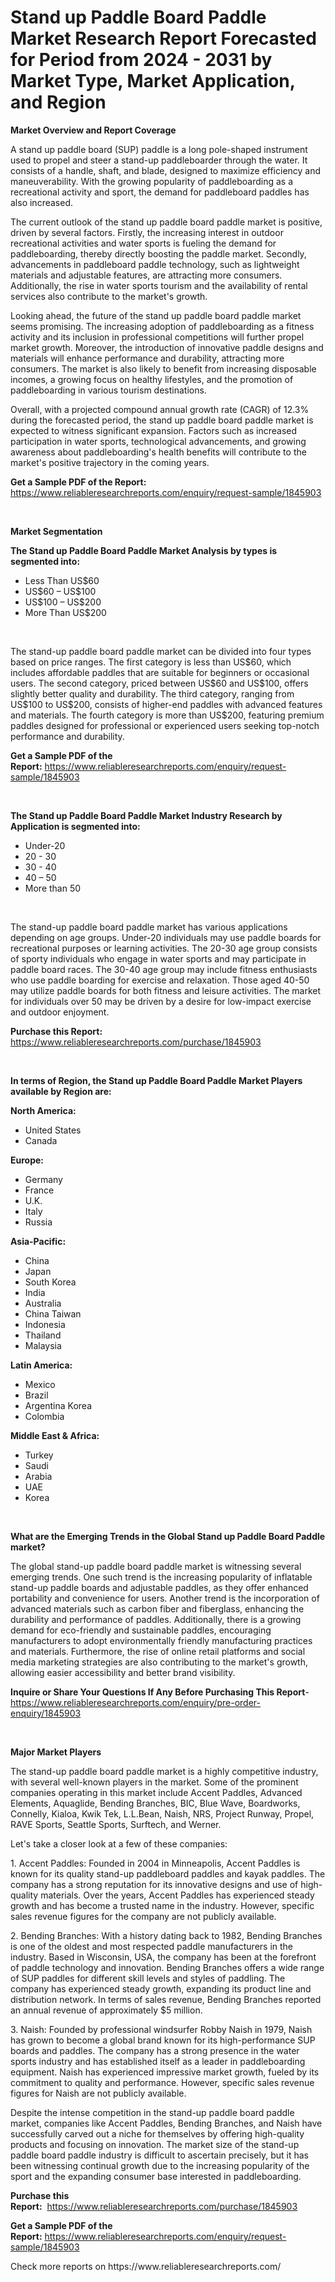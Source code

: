 <p><h1>Stand up Paddle Board Paddle Market Research Report Forecasted for Period from 2024 -  2031 by Market Type, Market Application, and Region</h1></p><p><strong>Market Overview and Report Coverage</strong></p>
<p><p>A stand up paddle board (SUP) paddle is a long pole-shaped instrument used to propel and steer a stand-up paddleboarder through the water. It consists of a handle, shaft, and blade, designed to maximize efficiency and maneuverability. With the growing popularity of paddleboarding as a recreational activity and sport, the demand for paddleboard paddles has also increased.</p><p>The current outlook of the stand up paddle board paddle market is positive, driven by several factors. Firstly, the increasing interest in outdoor recreational activities and water sports is fueling the demand for paddleboarding, thereby directly boosting the paddle market. Secondly, advancements in paddleboard paddle technology, such as lightweight materials and adjustable features, are attracting more consumers. Additionally, the rise in water sports tourism and the availability of rental services also contribute to the market's growth.</p><p>Looking ahead, the future of the stand up paddle board paddle market seems promising. The increasing adoption of paddleboarding as a fitness activity and its inclusion in professional competitions will further propel market growth. Moreover, the introduction of innovative paddle designs and materials will enhance performance and durability, attracting more consumers. The market is also likely to benefit from increasing disposable incomes, a growing focus on healthy lifestyles, and the promotion of paddleboarding in various tourism destinations.</p><p>Overall, with a projected compound annual growth rate (CAGR) of 12.3% during the forecasted period, the stand up paddle board paddle market is expected to witness significant expansion. Factors such as increased participation in water sports, technological advancements, and growing awareness about paddleboarding's health benefits will contribute to the market's positive trajectory in the coming years.</p></p>
<p><strong>Get a Sample PDF of the Report:</strong> <a href="https://www.reliableresearchreports.com/enquiry/request-sample/1845903">https://www.reliableresearchreports.com/enquiry/request-sample/1845903</a></p>
<p>&nbsp;</p>
<p><strong>Market Segmentation</strong></p>
<p><strong>The Stand up Paddle Board Paddle Market Analysis by types is segmented into:</strong></p>
<p><ul><li>Less Than US$60</li><li>US$60 – US$100</li><li>US$100 – US$200</li><li>More Than US$200</li></ul></p>
<p>&nbsp;</p>
<p><p>The stand-up paddle board paddle market can be divided into four types based on price ranges. The first category is less than US$60, which includes affordable paddles that are suitable for beginners or occasional users. The second category, priced between US$60 and US$100, offers slightly better quality and durability. The third category, ranging from US$100 to US$200, consists of higher-end paddles with advanced features and materials. The fourth category is more than US$200, featuring premium paddles designed for professional or experienced users seeking top-notch performance and durability.</p></p>
<p><strong>Get a Sample PDF of the Report:</strong>&nbsp;<a href="https://www.reliableresearchreports.com/enquiry/request-sample/1845903">https://www.reliableresearchreports.com/enquiry/request-sample/1845903</a></p>
<p>&nbsp;</p>
<p><strong>The Stand up Paddle Board Paddle Market Industry Research by Application is segmented into:</strong></p>
<p><ul><li>Under-20</li><li>20 - 30</li><li>30 - 40</li><li>40 – 50</li><li>More than 50</li></ul></p>
<p>&nbsp;</p>
<p><p>The stand-up paddle board paddle market has various applications depending on age groups. Under-20 individuals may use paddle boards for recreational purposes or learning activities. The 20-30 age group consists of sporty individuals who engage in water sports and may participate in paddle board races. The 30-40 age group may include fitness enthusiasts who use paddle boarding for exercise and relaxation. Those aged 40-50 may utilize paddle boards for both fitness and leisure activities. The market for individuals over 50 may be driven by a desire for low-impact exercise and outdoor enjoyment.</p></p>
<p><strong>Purchase this Report:</strong>&nbsp; <a href="https://www.reliableresearchreports.com/purchase/1845903">https://www.reliableresearchreports.com/purchase/1845903</a></p>
<p>&nbsp;</p>
<p><strong>In terms of Region, the Stand up Paddle Board Paddle Market Players available by Region are:</strong></p>
<p>
    <p> <strong> North America: </strong>
        <ul>
            <li>United States</li>
            <li>Canada</li>
        </ul>
        </p> 
    <p> <strong> Europe: </strong>
        <ul>
            <li>Germany</li>
            <li>France</li>
            <li>U.K.</li>
            <li>Italy</li>
            <li>Russia</li>
        </ul>
        </p> 
    <p> <strong> Asia-Pacific: </strong>
        <ul>
            <li>China</li>
            <li>Japan</li>
            <li>South Korea</li>
            <li>India</li>
            <li>Australia</li>
            <li>China Taiwan</li>
            <li>Indonesia</li>
            <li>Thailand</li>
            <li>Malaysia</li>
        </ul>
        </p> 
    <p> <strong> Latin America: </strong>
        <ul>
            <li>Mexico</li>
            <li>Brazil</li>
            <li>Argentina Korea</li>
            <li>Colombia</li>
        </ul>
        </p> 
    <p> <strong> Middle East & Africa: </strong>
        <ul>
            <li>Turkey</li>
            <li>Saudi</li>
            <li>Arabia</li>
            <li>UAE</li>
            <li>Korea</li>
        </ul>
    </p>
    </p>
<p>&nbsp;</p>
<p><strong>What are the Emerging Trends in the Global Stand up Paddle Board Paddle market?</strong></p>
<p><p>The global stand-up paddle board paddle market is witnessing several emerging trends. One such trend is the increasing popularity of inflatable stand-up paddle boards and adjustable paddles, as they offer enhanced portability and convenience for users. Another trend is the incorporation of advanced materials such as carbon fiber and fiberglass, enhancing the durability and performance of paddles. Additionally, there is a growing demand for eco-friendly and sustainable paddles, encouraging manufacturers to adopt environmentally friendly manufacturing practices and materials. Furthermore, the rise of online retail platforms and social media marketing strategies are also contributing to the market's growth, allowing easier accessibility and better brand visibility.</p></p>
<p><strong>Inquire or Share Your Questions If Any Before Purchasing This Report</strong>- <a href="https://www.reliableresearchreports.com/enquiry/pre-order-enquiry/1845903">https://www.reliableresearchreports.com/enquiry/pre-order-enquiry/1845903</a></p>
<p>&nbsp;</p>
<p><strong>Major Market Players</strong></p>
<p><p>The stand-up paddle board paddle market is a highly competitive industry, with several well-known players in the market. Some of the prominent companies operating in this market include Accent Paddles, Advanced Elements, Aquaglide, Bending Branches, BIC, Blue Wave, Boardworks, Connelly, Kialoa, Kwik Tek, L.L.Bean, Naish, NRS, Project Runway, Propel, RAVE Sports, Seattle Sports, Surftech, and Werner.</p><p>Let's take a closer look at a few of these companies:</p><p>1. Accent Paddles: Founded in 2004 in Minneapolis, Accent Paddles is known for its quality stand-up paddleboard paddles and kayak paddles. The company has a strong reputation for its innovative designs and use of high-quality materials. Over the years, Accent Paddles has experienced steady growth and has become a trusted name in the industry. However, specific sales revenue figures for the company are not publicly available.</p><p>2. Bending Branches: With a history dating back to 1982, Bending Branches is one of the oldest and most respected paddle manufacturers in the industry. Based in Wisconsin, USA, the company has been at the forefront of paddle technology and innovation. Bending Branches offers a wide range of SUP paddles for different skill levels and styles of paddling. The company has experienced steady growth, expanding its product line and distribution network. In terms of sales revenue, Bending Branches reported an annual revenue of approximately $5 million.</p><p>3. Naish: Founded by professional windsurfer Robby Naish in 1979, Naish has grown to become a global brand known for its high-performance SUP boards and paddles. The company has a strong presence in the water sports industry and has established itself as a leader in paddleboarding equipment. Naish has experienced impressive market growth, fueled by its commitment to quality and performance. However, specific sales revenue figures for Naish are not publicly available.</p><p>Despite the intense competition in the stand-up paddle board paddle market, companies like Accent Paddles, Bending Branches, and Naish have successfully carved out a niche for themselves by offering high-quality products and focusing on innovation. The market size of the stand-up paddle board paddle industry is difficult to ascertain precisely, but it has been witnessing continual growth due to the increasing popularity of the sport and the expanding consumer base interested in paddleboarding.</p></p>
<p><strong>Purchase this Report:</strong>&nbsp;&nbsp;<a href="https://www.reliableresearchreports.com/purchase/1845903">https://www.reliableresearchreports.com/purchase/1845903</a></p>
<p></p>
<p><strong>Get a Sample PDF of the Report:</strong>&nbsp;<a href="https://www.reliableresearchreports.com/enquiry/request-sample/1845903">https://www.reliableresearchreports.com/enquiry/request-sample/1845903</a></p>
<p>Check more reports on https://www.reliableresearchreports.com/</p>